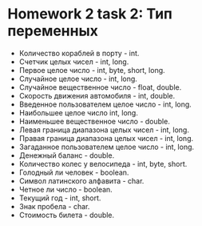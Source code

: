 # Homework 2 task 2: Тип переменных

- Количество кораблей в порту - int.
- Счетчик целых чисел - int, long.
- Первое целое число - int, byte, short, long.
- Случайное целое число - int, long.
- Случайное вещественное число - float, double.
- Скорость движения автомобиля - int, double.
- Введенное пользователем целое число - int, long.
- Наибольшее целое число int, long.
- Наименьшее вещественное число - double.
- Левая граница диапазона целых чисел - int, long.
- Правая граница диапазона целых чисел - int, long.
- Загаданное пользователем целое число - int, long.
- Денежный баланс - double.
- Количество колес у велосипеда - int, byte, short.
- Голодный ли человек - boolean.
- Символ латинского алфавита - char.
- Четное ли число - boolean.
- Текущий год - int, short.
- Знак пробела - char.
- Стоимость билета - double.
